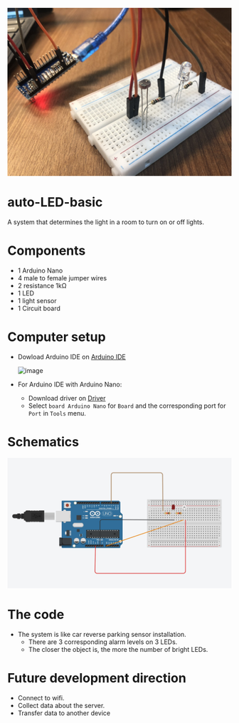 <p align="center">
  <img src="https://github.com/Puda14/auto-LED-basic/blob/main/schematics/Schematics.jpg" />
</p>

# auto-LED-basic

A system that determines the light in a room to turn on or off lights. 

# Components

- 1 Arduino Nano
- 4 male to female jumper wires
- 2 resistance 1kΩ
- 1 LED
- 1 light sensor
- 1 Circuit board

# Computer setup

- Dowload Arduino IDE on [Arduino IDE](https://www.arduino.cc/en/software)

    ![image](https://user-images.githubusercontent.com/86721208/171421580-ddb0f377-652e-415c-a952-377a8b33848d.png)
- For Arduino IDE with Arduino Nano:
  - Download driver on [Driver](https://resources.stdio.vn/content/article/5ef62159c3c65d69bbced897/resources/res-1597034626-1597034626406.zip) 
  - Select `board Arduino Nano` for `Board` and the corresponding port for `Port` in `Tools` menu.

# Schematics

<p align="center">
  <img src="https://github.com/Puda14/auto-LED-basic/blob/main/schematics/Schematics.png" />
</p>

# The code

- The system is like car reverse parking sensor installation.
    - There are 3 corresponding alarm levels on 3 LEDs.
    - The closer the object is, the more the number of bright LEDs.

# Future development direction

- Connect to wifi.
- Collect data about the server.
- Transfer data to another device
